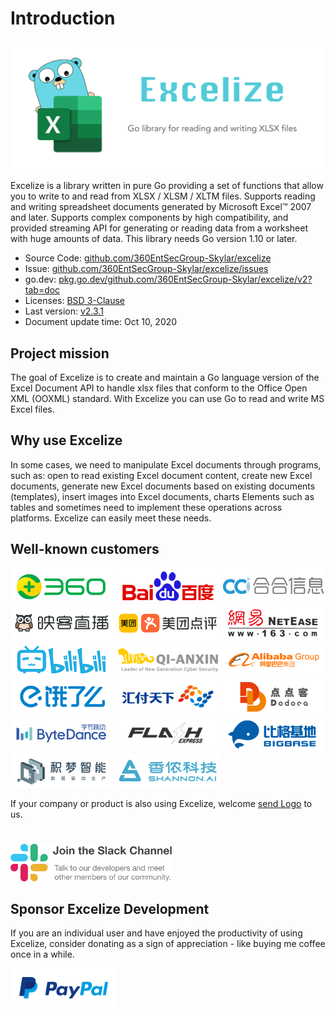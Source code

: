 # Introduction

<p align="center"><img width="650" src="../images/excelize.svg" alt="Excelize logo"></p>

Excelize is a library written in pure Go providing a set of functions that allow you to write to and read from XLSX / XLSM / XLTM files. Supports reading and writing spreadsheet documents generated by Microsoft Excel&trade; 2007 and later. Supports complex components by high compatibility, and provided streaming API for generating or reading data from a worksheet with huge amounts of data. This library needs Go version 1.10 or later.

- Source Code: [github.com/360EntSecGroup-Skylar/excelize](https://github.com/360EntSecGroup-Skylar/excelize)
- Issue: [github.com/360EntSecGroup-Skylar/excelize/issues](https://github.com/360EntSecGroup-Skylar/excelize/issues)
- go.dev: [pkg.go.dev/github.com/360EntSecGroup-Skylar/excelize/v2?tab=doc](https://pkg.go.dev/github.com/360EntSecGroup-Skylar/excelize/v2?tab=doc)
- Licenses: [BSD 3-Clause](https://opensource.org/licenses/BSD-3-Clause)
- Last version: [v2.3.1](https://github.com/360EntSecGroup-Skylar/excelize/releases/latest)
- Document update time: Oct 10, 2020

## Project mission

The goal of Excelize is to create and maintain a Go language version of the Excel Document API to handle xlsx files that conform to the Office Open XML (OOXML) standard. With Excelize you can use Go to read and write MS Excel files.

## Why use Excelize

In some cases, we need to manipulate Excel documents through programs, such as: open to read existing Excel document content, create new Excel documents, generate new Excel documents based on existing documents (templates), insert images into Excel documents, charts Elements such as tables and sometimes need to implement these operations across platforms. Excelize can easily meet these needs.

## Well-known customers

<a href="https://www.360.cn" title="Qihoo 360" target="_blank"><img width="165" src="../images/vendor/360@2x.png" alt="Qihoo 360"></a> <a href="https://www.baidu.com" title="Baidu, Inc." target="_blank"><img width="165" src="../images/vendor/baidu@2x.png" alt="Baidu, Inc."></a> [![CCi. Inc.](../images/vendor/ccint.com.png)](https://www.ccint.com) <a href="https://www.inke.cn" title="Inke, Inc." target="_blank"><img width="165" src="../images/vendor/inke@2x.png" alt="Inke, Inc."></a> <a href="https://www.meituan.com" title="Meituan-Dianping" target="_blank"><img width="165" src="../images/vendor/meituan@2x.png" alt="Meituan-Dianping"></a> <a href="https://www.163.com" title="NetEase" target="_blank"><img width="165" src="../images/vendor/netease@2x.png" alt="NetEase"></a> <a href="https://www.bilibili.com" title="Bilibili" target="_blank"><img width="165" src="../images/vendor/bilibili@2x.png" alt="Bilibili"></a> <a href="https://www.qianxin.com" title="Qi An Xin Group" target="_blank"><img width="165" src="../images/vendor/qianxin.com_en@2x.png" alt="Qi An Xin Group"></a> <a href="https://www.alibabagroup.com" title="Alibaba Group" target="_blank"><img width="165" src="../images/vendor/alibabagroup@2x.png" alt="Alibaba Group"></a> <a href="https://www.ele.me" title="ele.me" target="_blank"><img width="165" src="../images/vendor/ele.me@2x.png" alt="ele.me"></a> <a href="https://www.huifu.com" title="Huifu" target="_blank"><img width="165" src="../images/vendor/huifu.com@2x.png" alt="Huifu"></a> <a href="https://www.dodoca.com" title="Dodoca Information Technology" target="_blank"><img width="165" src="../images/vendor/dodoca.com@2x.png" alt="Dodoca Information Technology"></a> <a href="https://bytedance.com" title="ByteDance" target="_blank"><img width="165" src="../images/vendor/bytedance@2x.png" alt="ByteDance"></a> <a href="https://www.flashexpress.com" title="Flash Express" target="_blank"><img width="165" src="../images/vendor/flashexpress.com@2x.png" alt="Flash Express"></a> <a href="http://www.bigbaser.com" title="Big Baser" target="_blank"><img width="165" src="../images/vendor/bigbaser.com@2x.png" alt="Big Baser"></a> <a href="https://jimengio.com" title="JimengIO" target="_blank"><img width="165" src="../images/vendor/jimengio.com@2x.png" alt="JimengIO"></a> <a href="https://www.shannonai.com" title="Shannon.AI" target="_blank"><img width="165" src="../images/vendor/shannonai.com@2x.png" alt="Shannon.AI"></a>

If your company or product is also using Excelize, welcome <a href="mailto: xuri.me@gmail.com?Subject=Please add our company in Excelize Introduction page&amp;Body=Hello%2C%20this%20is%20%3Cyour%20name%3E%20from%20%3Cyour%20company%20name%3E.%0AWe%20are%20using%20Excelize%20and%20will%20be%20proud%20to%20add%20our%20company%20name%20to%20Excelize%20Introduction%20page.%0APlease%20see%20attachment%20for%20our%20logo.%20%3CBe%20sure%20to%20include%20logo%20in%20attachment%3E%0A" title="send Logo via E-mail">send Logo</a> to us.

<a href="https://join.slack.com/t/xuri/shared_invite/zt-eriqdkeo-wV04zcCdBiiZveFgY86Wzw" title="Excelize Slack Channel" target="_blank"><img style="margin-top: 25px;" height="60" src="../images/slack.svg" alt="Excelize Slack Channel"></a>

## Sponsor Excelize Development

If you are an individual user and have enjoyed the productivity of using Excelize, consider donating as a sign of appreciation - like buying me coffee once in a while.

<a href="https://www.paypal.me/xuri" title="Donate with Paypal" target="_blank"><img width="170" src="../images/donate@2x.png" alt="Donate with Paypal"></a>
